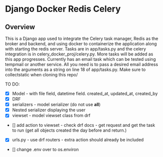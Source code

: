 # Django Docker Redis Celery

## Overview

This is a Django app used to integrate the Celery task manager, Redis as the broker and backend, and using docker to containerize the application along with starting the redis server. Tasks are in app/tasks.py and the celery integration is in celery_docker_proj/celery.py. More tasks will be added as this app progresses. Currently has an email task which can be tested using tempmail or another service. All you need is to pass a desired email address into the arguments as a string on line 18 of app/tasks.py. Make sure to collectstatic when cloning this repo/

TO DO:
- [X] Model - with file field, datetime field. created_at, updated_at, created_by
- [X] DRF
- [X] serializers - model serializer (do not use __all__)
- [X] Nested serializer displaying the user
- [X] viewset - model viewset class from drf 
- [] add action to viewset - check drf docs - get request and get the task to run (get all objects created the day before and return.)
- [X] urls.py - use drf routers - extra action should already be included
- [] change .env over to os.environ
